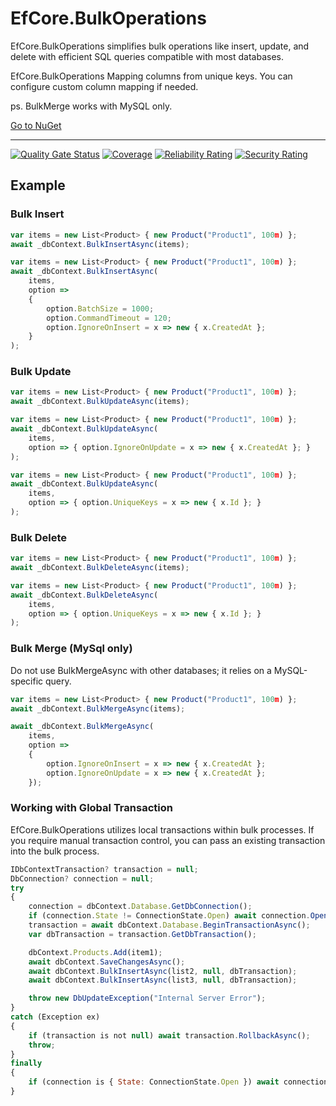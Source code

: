 # EfCore.BulkOperations

EfCore.BulkOperations simplifies bulk operations like insert, update, and delete with efficient SQL queries compatible
with most databases.

EfCore.BulkOperations Mapping columns from unique keys. You can configure custom column mapping if needed.

ps. BulkMerge works with MySQL only.

[Go to NuGet](https://www.nuget.org/packages/EfCore.BulkOperations)

---

[![Quality Gate Status](https://sonarcloud.io/api/project_badges/measure?project=hongjs_EfCore.BulkOperations&metric=alert_status)](https://sonarcloud.io/summary/new_code?id=hongjs_EfCore.BulkOperations) [![Coverage](https://sonarcloud.io/api/project_badges/measure?project=hongjs_EfCore.BulkOperations&metric=coverage)](https://sonarcloud.io/summary/new_code?id=hongjs_EfCore.BulkOperations) [![Reliability Rating](https://sonarcloud.io/api/project_badges/measure?project=hongjs_EfCore.BulkOperations&metric=reliability_rating)](https://sonarcloud.io/summary/new_code?id=hongjs_EfCore.BulkOperations) [![Security Rating](https://sonarcloud.io/api/project_badges/measure?project=hongjs_EfCore.BulkOperations&metric=security_rating)](https://sonarcloud.io/summary/new_code?id=hongjs_EfCore.BulkOperations)

## Example

### Bulk Insert

```js
var items = new List<Product> { new Product("Product1", 100m) };
await _dbContext.BulkInsertAsync(items);
```

```js
var items = new List<Product> { new Product("Product1", 100m) };
await _dbContext.BulkInsertAsync(
    items, 
    option =>
    {
        option.BatchSize = 1000;
        option.CommandTimeout = 120;
        option.IgnoreOnInsert = x => new { x.CreatedAt };
    }
);
```

### Bulk Update

```js
var items = new List<Product> { new Product("Product1", 100m) };
await _dbContext.BulkUpdateAsync(items);
```

```js
var items = new List<Product> { new Product("Product1", 100m) };
await _dbContext.BulkUpdateAsync(
    items, 
    option => { option.IgnoreOnUpdate = x => new { x.CreatedAt }; }
);
```

```js
var items = new List<Product> { new Product("Product1", 100m) };
await _dbContext.BulkUpdateAsync(
    items, 
    option => { option.UniqueKeys = x => new { x.Id }; }
);
```

### Bulk Delete

```js
var items = new List<Product> { new Product("Product1", 100m) };
await _dbContext.BulkDeleteAsync(items);
```

```js
var items = new List<Product> { new Product("Product1", 100m) };
await _dbContext.BulkDeleteAsync(
    items, 
    option => { option.UniqueKeys = x => new { x.Id }; }
);
```

### Bulk Merge (MySql only)

Do not use BulkMergeAsync with other databases; it relies on a MySQL-specific query.

```js
var items = new List<Product> { new Product("Product1", 100m) };
await _dbContext.BulkMergeAsync(items);
```

```js
await _dbContext.BulkMergeAsync(
    items,
    option =>
    {
        option.IgnoreOnInsert = x => new { x.CreatedAt };
        option.IgnoreOnUpdate = x => new { x.CreatedAt };
    });
```

### Working with Global Transaction

EfCore.BulkOperations utilizes local transactions within bulk processes. If you require manual transaction control, you
can pass an existing transaction into the bulk process.

```js
IDbContextTransaction? transaction = null;
DbConnection? connection = null;
try
{
    connection = dbContext.Database.GetDbConnection();
    if (connection.State != ConnectionState.Open) await connection.OpenAsync();
    transaction = await dbContext.Database.BeginTransactionAsync();
    var dbTransaction = transaction.GetDbTransaction();

    dbContext.Products.Add(item1);
    await dbContext.SaveChangesAsync();
    await dbContext.BulkInsertAsync(list2, null, dbTransaction);
    await dbContext.BulkInsertAsync(list3, null, dbTransaction);

    throw new DbUpdateException("Internal Server Error");
}
catch (Exception ex)
{
    if (transaction is not null) await transaction.RollbackAsync();
    throw;
}
finally
{
    if (connection is { State: ConnectionState.Open }) await connection.CloseAsync();
}
```